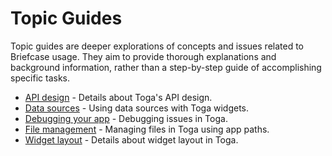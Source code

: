 # Topic Guides

Topic guides are deeper explorations of concepts and issues related to Briefcase usage. They aim to provide thorough explanations and background information, rather than a step-by-step guide of accomplishing specific tasks.

* [API design](api-design.md) - Details about Toga's API design.
* [Data sources](data-sources.md) - Using data sources with Toga widgets.
* [Debugging your app](debugging.md) - Debugging issues in Toga.
* [File management](file-management.md) - Managing files in Toga using app paths.
* [Widget layout](layout.md) - Details about widget layout in Toga.
